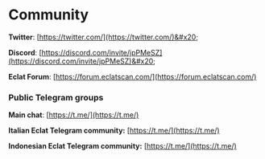 # Community

**Twitter**: [https://twitter.com/](https://twitter.com/)&#x20;

**Discord**: [https://discord.com/invite/jpPMeSZ](https://discord.com/invite/jpPMeSZ)&#x20;

**Eclat Forum**: [https://forum.eclatscan.com/](https://forum.eclatscan.com/)

### Public Telegram groups

**Main chat**: [https://t.me/](https://t.me/)

<!-- **Eclat announcements group**: [https://t.me/FuseAnnouncements](https://t.me/FuseAnnouncements) -->

<!-- **Eclat Cash group**: [https://t.me/fusecash](https://t.me/fusecash) -->

<!-- **medifaktSwap group**: [https://t.me/fuseswap](https://t.me/fuseswap) -->

<!-- **Eclat NFTs**: [https://t.me/fuseNFTs](https://t.me/fuseNFTs)&#x20; -->

**Italian Eclat Telegram community:** [https://t.me/](https://t.me/)

**Indonesian Eclat Telegram community:** [https://t.me/](https://t.me/)

